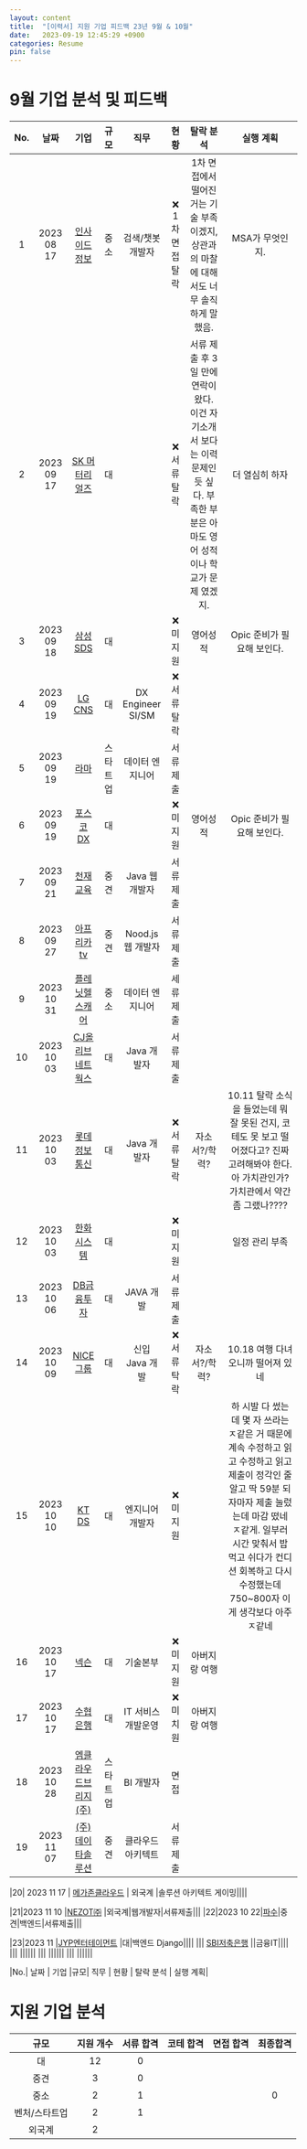 ```yaml
---
layout: content
title:  "[이력서] 지원 기업 피드백 23년 9월 & 10월"
date:   2023-09-19 12:45:29 +0900
categories: Resume
pin: false
---
```



# 9월 기업 분석 및 피드백

|No.|  날짜  | 기업 |규모| 직무 | 현황 | 탈락 분석 | 실행 계획|
|:-----:|:-----:|:-----:|:-----:|:-----:|:-----:|:-----:|:-----:|
|1|2023 08 17| [인사이드정보](https://www.jobkorea.co.kr/Recruit/GI_Read/42578660)|중소|검색/챗봇 개발자 |❌ 1차 면접 탈락|1차 면접에서 떨어진 거는 기술 부족이겠지, 상관과의 마찰에 대해서도 너무 솔직하게 말했음.|MSA가 무엇인지.|
|2|2023 09 17| [SK 머터리얼즈]()|대| |❌ 서류 탈락|서류 제출 후 3일 만에 연락이 왔다. 이건 자기소개서 보다는 이력 문제인 듯 싶다. 부족한 부분은 아마도 영어 성적이나 학교가 문제 였겠지.|더 열심히 하자|
|3|2023 09 18| [삼성 SDS]()|대||❌ 미지원|영어성적|Opic 준비가 필요해 보인다.|
|4|2023 09 19| [LG CNS]()|대|DX Engineer SI/SM |❌ 서류 탈락|||
|5|2023 09 19| [라마](https://www.jobkorea.co.kr/Recruit/GI_Read/42661062?Oem_Code=C1)|스타트업| 데이터 엔지니어|서류제출|||
|6|2023 09 19| [포스코 DX]()|대| |❌ 미지원|영어성적|Opic 준비가 필요해 보인다.|
|7|2023 09 21| [천재교육](https://www.jobkorea.co.kr/Recruit/GI_Read/42685332?Oem_Code=C1&logpath=1&stext=자바&listno=13)|중견| Java 웹 개발자|서류제출|||
|8|2023 09 27| [아프리카tv](https://www.jobkorea.co.kr/Recruit/GI_Read/42868987?Oem_Code=C1) |중견| Nood.js 웹 개발자|서류제출|||
|9|2023 10 31| [플레닛헬스캐어](https://www.jobkorea.co.kr/Recruit/GI_Read/42863489?Oem_Code=C1)|중소| 데이터 엔지니어|세류제출|||
|10|2023 10 03|[CJ올리브네트웍스](https://recruit.cj.net/recruit/ko/recruit/recruit/detail.fo?zz_jo_num=7647)|대|Java 개발자|서류제출|||
|11|2023 10 03|[롯데정보통신](https://recruit.lotte.co.kr/apply/announcement/detail/21115485?compcd=?id=bookmark1000)|대| Java 개발자|❌ 서류 탈락|자소서?/학력?|10.11 탈락 소식을 들었는데 뭐 잘 못된 건지, 코테도 못 보고 떨어졌다고? 진짜 고려해봐야 한다. 아 가치관인가? 가치관에서 약간 좀 그랬나????|
|12|2023 10 03|[한화시스템](https://www.hanwhain.com/web/apply/notification/view.do?rtSeq=11007)|대||❌ 미지원||일정 관리 부족|
|13|2023 10 06|[DB금융투자](https://dbgroup.recruiter.co.kr/app/jobnotice/view?systemKindCode=MRS2&jobnoticeSn=155109)|대|JAVA 개발|서류제출|||
|14|2023 10 09|[NICE 그룹](https://nice.recruiter.co.kr/app/jobnotice/view?systemKindCode=MRS2&jobnoticeSn=158255)|대|신입 Java 개발|❌ 서류 탁락|자소서?/학력?|10.18 여행 다녀오니까 떨어져 있네|
|15|2023 10 10| [KT DS](https://recruit.kt.com/careers/157809) | 대 | 엔지니어 개발자| ❌ 미지원 | | 하 시발 다 썼는데 몇 자 쓰라는 ㅈ같은 거 때문에 계속 수정하고 읽고 수정하고 읽고 제출이 정각인 줄 알고 딱 59분 되자마자 제출 눌렀는데 마감 떴네 ㅈ같게. 일부러 시간 맞춰서 밥 먹고 쉬다가 컨디션 회복하고 다시 수정했는데 750~800자 이게 생각보다 아주 ㅈ같네 |
|16|2023 10 17| [넥슨](https://career.nexon.com/user/recruit/member/postDetail?joinCorp=NX&reNo=20230255) | 대 | 기술본부 | ❌ 미지원 |아버지랑 여행||
|17|2023 10 17| [수협은행](https://shbank.incruit.com/hire/viewhire.asp?projectid=104) | 대 | IT 서비스 개발운영 | ❌ 미치원 |아버지랑 여행||
|18 | 2023 10 28 | [엠클라우드브리지(주)](https://www.jobkorea.co.kr/Recruit/GI_Read/42860442?Oem_Code=C1&logpath=1&stext=BI&listno=1) | 스타트업 | BI 개발자 | 면접 |||
|19|2023 11 07 | [(주)데이타솔루션](https://www.jobkorea.co.kr/Recruit/GI_Read/42829254?Oem_Code=C1&logpath=1&stext=BI&listno=5) |중견| 클라우드 아키텍트 |서류제출|||

|20| 2023 11 17  | [메가존클라우드](https://xmukacmt.ninehire.site/job_posting/Z0bpi6pd?lang=en) | 외국계 |솔루션 아키텍트 게이밍||||

|21|2023 11 10 |[NEZOT㈜](https://www.jobkorea.co.kr/Recruit/GI_Read/43088314?Oem_Code=C1)  |외국계|웹개발자|서류제출|||
|22|2023 10 22|[파수](https://recruit.fasoo.com/apply/233)|중견|백엔드|서류제출|||

|23|2023 11 |[JYP엔터테이먼트](https://recruit.jype.com/Recruit/Detail?Seq=707&Page=3&PageSize=12&RcTP=0&TempSaveST=False&ExpST=13&CampusST=0&State=0&SuppUseYN=False)  |대|백엔드 Django||||
||| [SBI저축은행](https://sbisb.recruiter.co.kr/app/jobnotice/view?systemKindCode=MRS2&jobnoticeSn=153818) ||금융IT||||
|||  ||||||
|||  ||||||
|||  ||||||

|No.|  날짜  | 기업 |규모| 직무 | 현황 | 탈락 분석 | 실행 계획|

# 지원 기업 분석


|  규모 | 지원 개수 |서류 합격| 코테 합격 | 면접 합격 | 최종합격|
|:-----:|:-----:|:-----:|:-----:|:-----:|:-----:|
| 대 | 12 | 0 ||||
| 중견 | 3 | 0 |||||
| 중소 | 2 | 1 ||| 0 ||
| 벤처/스타트업 | 2 | 1 |||||
| 외국계 |2||||||

